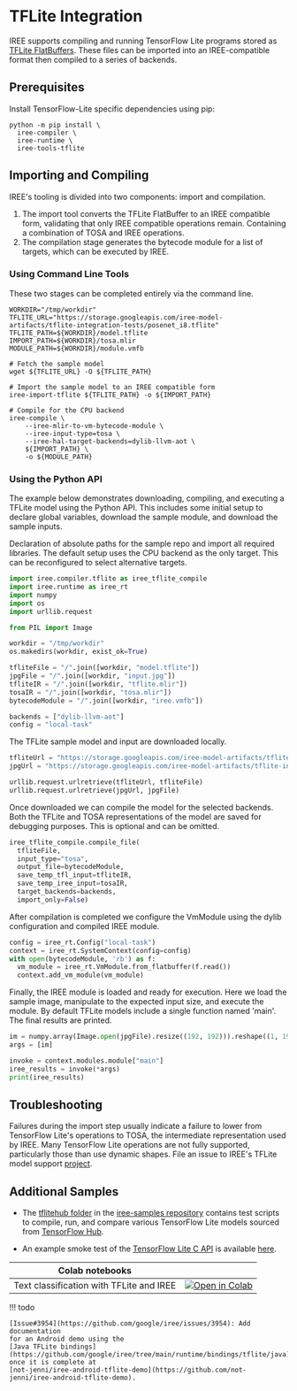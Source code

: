 # TFLite Integration

IREE supports compiling and running TensorFlow Lite programs stored as [TFLite
FlatBuffers](https://www.tensorflow.org/lite/guide). These files can be
imported into an IREE-compatible format then compiled to a series of backends.

## Prerequisites

Install TensorFlow-Lite specific dependencies using pip:

```shell
python -m pip install \
  iree-compiler \
  iree-runtime \
  iree-tools-tflite
```

## Importing and Compiling
IREE's tooling is divided into two components: import and compilation.

1. The import tool converts the TFLite FlatBuffer to an IREE compatible form,
validating that only IREE compatible operations remain. Containing a combination of TOSA
and IREE operations.
2. The compilation stage generates the bytecode module for a list of targets, which can
be executed by IREE.

### Using Command Line Tools
These two stages can be completed entirely via the command line.

```shell
WORKDIR="/tmp/workdir"
TFLITE_URL="https://storage.googleapis.com/iree-model-artifacts/tflite-integration-tests/posenet_i8.tflite"
TFLITE_PATH=${WORKDIR}/model.tflite
IMPORT_PATH=${WORKDIR}/tosa.mlir
MODULE_PATH=${WORKDIR}/module.vmfb

# Fetch the sample model
wget ${TFLITE_URL} -O ${TFLITE_PATH}

# Import the sample model to an IREE compatible form
iree-import-tflite ${TFLITE_PATH} -o ${IMPORT_PATH}

# Compile for the CPU backend
iree-compile \
    --iree-mlir-to-vm-bytecode-module \
    --iree-input-type=tosa \
    --iree-hal-target-backends=dylib-llvm-aot \
    ${IMPORT_PATH} \
    -o ${MODULE_PATH}
```

### Using the Python API
The example below demonstrates downloading, compiling, and executing a TFLite
model using the Python API. This includes some initial setup to declare global
variables, download the sample module, and download the sample inputs.

Declaration of absolute paths for the sample repo and import all required libraries.
The default setup uses the CPU backend as the only target. This can be reconfigured
to select alternative targets.

```python
import iree.compiler.tflite as iree_tflite_compile
import iree.runtime as iree_rt
import numpy
import os
import urllib.request

from PIL import Image

workdir = "/tmp/workdir"
os.makedirs(workdir, exist_ok=True)

tfliteFile = "/".join([workdir, "model.tflite"])
jpgFile = "/".join([workdir, "input.jpg"])
tfliteIR = "/".join([workdir, "tflite.mlir"])
tosaIR = "/".join([workdir, "tosa.mlir"])
bytecodeModule = "/".join([workdir, "iree.vmfb"])

backends = ["dylib-llvm-aot"]
config = "local-task"
```

The TFLite sample model and input are downloaded locally.

```python
tfliteUrl = "https://storage.googleapis.com/iree-model-artifacts/tflite-integration-tests/posenet_i8.tflite"
jpgUrl = "https://storage.googleapis.com/iree-model-artifacts/tflite-integration-tests/posenet_i8_input.jpg"

urllib.request.urlretrieve(tfliteUrl, tfliteFile)
urllib.request.urlretrieve(jpgUrl, jpgFile)
```

Once downloaded we can compile the model for the selected backends. Both the TFLite and TOSA representations
of the model are saved for debugging purposes. This is optional and can be omitted.

```python
iree_tflite_compile.compile_file(
  tfliteFile,
  input_type="tosa",
  output_file=bytecodeModule,
  save_temp_tfl_input=tfliteIR,
  save_temp_iree_input=tosaIR,
  target_backends=backends,
  import_only=False)
```

After compilation is completed we configure the VmModule using the dylib configuration and compiled
IREE module.

```python
config = iree_rt.Config("local-task")
context = iree_rt.SystemContext(config=config)
with open(bytecodeModule, 'rb') as f:
  vm_module = iree_rt.VmModule.from_flatbuffer(f.read())
  context.add_vm_module(vm_module)
```

Finally, the IREE module is loaded and ready for execution. Here we load the sample image, manipulate to
the expected input size, and execute the module. By default TFLite models include a single
function named 'main'. The final results are printed.

```python
im = numpy.array(Image.open(jpgFile).resize((192, 192))).reshape((1, 192, 192, 3))
args = [im]

invoke = context.modules.module["main"]
iree_results = invoke(*args)
print(iree_results)
```

## Troubleshooting

Failures during the import step usually indicate a failure to lower from
TensorFlow Lite's operations to TOSA, the intermediate representation used by
IREE. Many TensorFlow Lite operations are not fully supported, particularly
those than use dynamic shapes. File an issue to IREE's TFLite model support
[project](https://github.com/google/iree/projects/42).


## Additional Samples

* The
[tflitehub folder](https://github.com/google/iree-samples/tree/main/tflitehub)
in the [iree-samples repository](https://github.com/google/iree-samples)
contains test scripts to compile, run, and compare various TensorFlow Lite
models sourced from [TensorFlow Hub](https://tfhub.dev/).

* An example smoke test of the
[TensorFlow Lite C API](https://github.com/google/iree/tree/main/runtime/bindings/tflite)
is available
[here](https://github.com/google/iree/blob/main/runtime/bindings/tflite/smoke_test.cc).

| Colab notebooks |  |
| -- | -- |
Text classification with TFLite and IREE | [![Open in Colab](https://colab.research.google.com/assets/colab-badge.svg)](https://colab.research.google.com/github/google/iree/blob/main/samples/colab/tflite_text_classification.ipynb)

!!! todo

    [Issue#3954](https://github.com/google/iree/issues/3954): Add documentation
    for an Android demo using the
    [Java TFLite bindings](https://github.com/google/iree/tree/main/runtime/bindings/tflite/java),
    once it is complete at
    [not-jenni/iree-android-tflite-demo](https://github.com/not-jenni/iree-android-tflite-demo).
